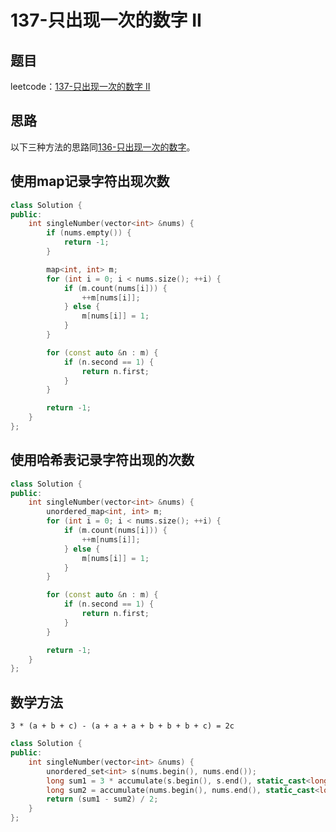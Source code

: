 # 137-只出现一次的数字 II

## 题目

leetcode：[137-只出现一次的数字 II](https://leetcode-cn.com/problems/single-number-ii/)

## 思路

以下三种方法的思路同[136-只出现一次的数字](../136-只出现一次的数字/)。

## 使用map记录字符出现次数

```c++
class Solution {
public:
    int singleNumber(vector<int> &nums) {
        if (nums.empty()) {
            return -1;
        }

        map<int, int> m;
        for (int i = 0; i < nums.size(); ++i) {
            if (m.count(nums[i])) {
                ++m[nums[i]];
            } else {
                m[nums[i]] = 1;
            }
        }

        for (const auto &n : m) {
            if (n.second == 1) {
                return n.first;
            }
        }

        return -1;
    }
};
```

## 使用哈希表记录字符出现的次数

```c++
class Solution {
public:
    int singleNumber(vector<int> &nums) {
        unordered_map<int, int> m;
        for (int i = 0; i < nums.size(); ++i) {
            if (m.count(nums[i])) {
                ++m[nums[i]];
            } else {
                m[nums[i]] = 1;
            }
        }

        for (const auto &n : m) {
            if (n.second == 1) {
                return n.first;
            }
        }

        return -1;
    }
};
```

## 数学方法

`3 * (a + b + c) - (a + a + a + b + b + b + c) = 2c`

```c++
class Solution {
public:
    int singleNumber(vector<int> &nums) {
        unordered_set<int> s(nums.begin(), nums.end());
        long sum1 = 3 * accumulate(s.begin(), s.end(), static_cast<long>(0));
        long sum2 = accumulate(nums.begin(), nums.end(), static_cast<long>(0));
        return (sum1 - sum2) / 2;
    }
};
```

